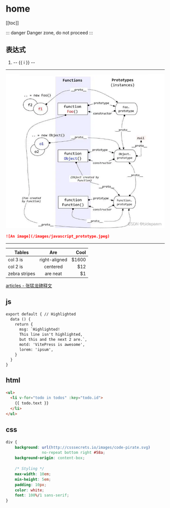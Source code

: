 # home

[[toc]]

::: danger
Danger zone, do not proceed
:::

## 表达式

<ol><li v-for="i in 3">-- {{ i }} --</li></ol>

---

![An image](/images/javascript_prototype.jpeg)


```md
![An image](/images/javascript_prototype.jpeg)
```


---

| Tables        | Are           | Cool  |
| ------------- |:-------------:| -----:|
| col 3 is      | right-aligned | $1600 |
| col 2 is      | centered      |   $12 |
| zebra stripes | are neat      |    $1 |


[articles - 张猛龙碑释文](../articles/张猛龙碑释文.md)

## js

```js{1,4,6-7}
export default { // Highlighted
  data () {
    return {
      msg: `Highlighted!
      This line isn't highlighted,
      but this and the next 2 are.`,
      motd: 'VitePress is awesome',
      lorem: 'ipsum',
    }
  }
}
```
## html

```html
<ul>
  <li v-for="todo in todos" :key="todo.id">
    {{ todo.text }}
  </li>
</ul>
```

## css

```css
div {
	background: url(http://csssecrets.io/images/code-pirate.svg)
	            no-repeat bottom right #58a;
	background-origin: content-box;
	
	/* Styling */
	max-width: 10em;
	min-height: 5em;
	padding: 10px;
	color: white;
	font: 100%/1 sans-serif;
}
